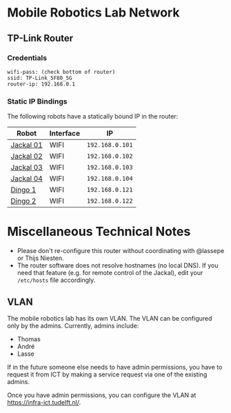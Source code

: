 
# Mobile Robotics Lab Network

## TP-Link Router

### Credentials

```
wifi-pass: (check bottom of router)
ssid: TP-Link_5F80_5G
router-ip: 192.168.0.1
```

### Static IP Bindings

The following robots have a statically bound IP in the router:

| Robot                                       | Interface     | IP                |
| ------------------------------------------- | ------------- | ----------------- |
| [Jackal 01](../../robots/jackal#Jackal01)   | WIFI          | `192.168.0.101`   |
| [Jackal 02](../../robots/jackal#Jackal02)   | WIFI          | `192.168.0.102`   |
| [Jackal 03](../../robots/jackal#Jackal03)   | WIFI          | `192.168.0.103`   |
| [Jackal 04](../../robots/jackal#Jackal04)   | WIFI          | `192.168.0.104`   |
| [Dingo 1](../../robots/dinova/dingo.md#Dingo1)   | WIFI          | `192.168.0.121`   |
| [Dingo 2](../../robots/dinova/dingo.md#Dingo2)   | WIFI          | `192.168.0.122`   |

# Miscellaneous Technical Notes

- Please don't re-configure this router without coordinating with @lassepe or Thijs Niesten.
- The router software does not resolve hostnames (no local DNS). If you need that feature (e.g. for remote control of the Jackal), edit your `/etc/hosts` file accordingly.

## VLAN

The mobile robotics lab has its own VLAN. The VLAN can be configured only by the admins.
Currently, admins include:
- Thomas
- André
- Lasse

If in the future someone else needs to have admin permissions, you have to request it from ICT by making a service request via one of the existing admins.

Once you have admin permissions, you can configure the VLAN at <https://infra-ict.tudelft.nl/>.
